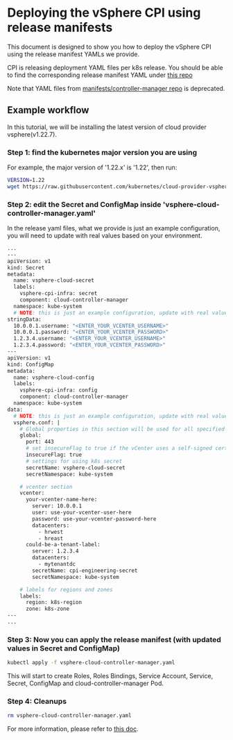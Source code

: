 # Deploying the vSphere CPI using release manifests

This document is designed to show you how to deploy the vSphere CPI using the release manifest YAMLs we provide.

CPI is releasing deployment YAML files per k8s release. You should be able to find the corresponding release manifest YAML under [this repo](https://github.com/kubernetes/cloud-provider-vsphere/tree/master/releases)

Note that YAML files from [manifests/controller-manager repo](https://github.com/kubernetes/cloud-provider-vsphere/tree/master/manifests/controller-manager) is deprecated.

## Example workflow

In this tutorial, we will be installing the latest version of cloud provider vsphere(v1.22.7).

### Step 1: find the kubernetes major version you are using

For example, the major version of '1.22.x' is '1.22', then run:

```bash
VERSION=1.22
wget https://raw.githubusercontent.com/kubernetes/cloud-provider-vsphere/release-$VERSION/releases/v$VERSION/vsphere-cloud-controller-manager.yaml
```

### Step 2: edit the Secret and ConfigMap inside 'vsphere-cloud-controller-manager.yaml'

In the release yaml files, what we provide is just an example configuration, you will need to update with real values based on your environment.

```bash
...
---
apiVersion: v1
kind: Secret
metadata:
  name: vsphere-cloud-secret
  labels:
    vsphere-cpi-infra: secret
    component: cloud-controller-manager
  namespace: kube-system
  # NOTE: this is just an example configuration, update with real values based on your environment
stringData:
  10.0.0.1.username: "<ENTER_YOUR_VCENTER_USERNAME>"
  10.0.0.1.password: "<ENTER_YOUR_VCENTER_PASSWORD>"
  1.2.3.4.username: "<ENTER_YOUR_VCENTER_USERNAME>"
  1.2.3.4.password: "<ENTER_YOUR_VCENTER_PASSWORD>"
---
apiVersion: v1
kind: ConfigMap
metadata:
  name: vsphere-cloud-config
  labels:
    vsphere-cpi-infra: config
    component: cloud-controller-manager
  namespace: kube-system
data:
  # NOTE: this is just an example configuration, update with real values based on your environment
  vsphere.conf: |
    # Global properties in this section will be used for all specified vCenters unless overriden in VirtualCenter section.
    global:
      port: 443
      # set insecureFlag to true if the vCenter uses a self-signed cert
      insecureFlag: true
      # settings for using k8s secret
      secretName: vsphere-cloud-secret
      secretNamespace: kube-system

    # vcenter section
    vcenter:
      your-vcenter-name-here:
        server: 10.0.0.1
        user: use-your-vcenter-user-here
        password: use-your-vcenter-password-here
        datacenters:
          - hrwest
          - hreast
      could-be-a-tenant-label:
        server: 1.2.3.4
        datacenters:
          - mytenantdc
        secretName: cpi-engineering-secret
        secretNamespace: kube-system

    # labels for regions and zones
    labels:
      region: k8s-region
      zone: k8s-zone
---
...
```

### Step 3: Now you can apply the release manifest (with updated values in Secret and ConfigMap)

```bash
kubectl apply -f vsphere-cloud-controller-manager.yaml
```

This will start to create Roles, Roles Bindings, Service Account, Service, Secret, ConfigMap and cloud-controller-manager Pod.

### Step 4: Cleanups

```bash
rm vsphere-cloud-controller-manager.yaml
```

For more information, please refer to [this doc](https://github.com/kubernetes/cloud-provider-vsphere/blob/master/docs/book/cloud_provider_interface.md).
